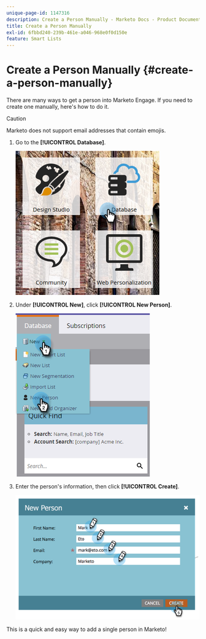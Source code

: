 ```yaml
---
unique-page-id: 1147316
description: Create a Person Manually - Marketo Docs - Product Documentation
title: Create a Person Manually
exl-id: 6fbbd240-239b-461e-a046-968e0f0d150e
feature: Smart Lists
---
```

# Create a Person Manually {#create-a-person-manually}

There are many ways to get a person into Marketo Engage. If you need to create one manually, here's how to do it.

   >[!CAUTION]
   >
   >Marketo does not support email addresses that contain emojis.

1. Go to the **[!UICONTROL Database]**.

   ![](assets/db-1.png)

1. Under **[!UICONTROL New]**, click **[!UICONTROL New Person]**.

   ![](assets/two-2.png)

1. Enter the person's information, then click **[!UICONTROL Create]**.

   ![](assets/three-2.png)

This is a quick and easy way to add a single person in Marketo!
